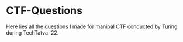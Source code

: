 # CTF-Questions
Here lies all the questions I made for manipal CTF conducted by Turing during TechTatva '22.
